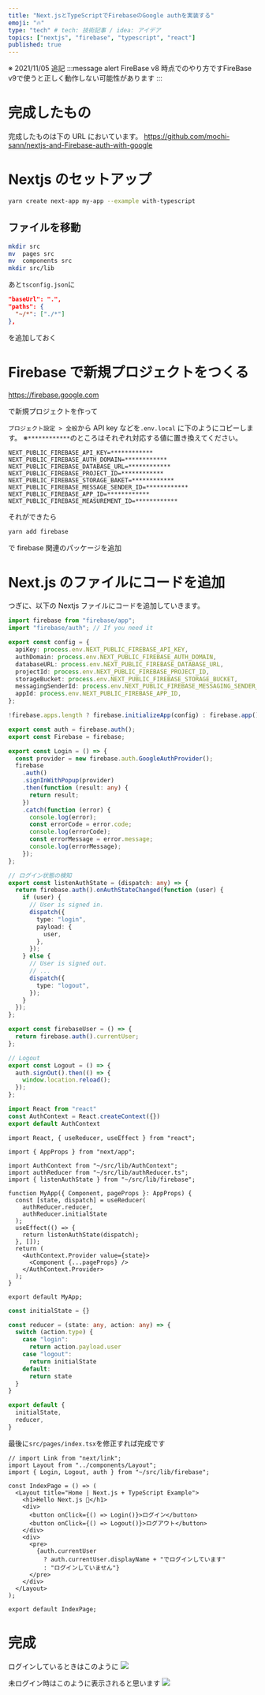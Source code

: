 ```yaml
---
title: "Next.jsとTypeScriptでFirebaseのGoogle authを実装する"
emoji: "🔥"
type: "tech" # tech: 技術記事 / idea: アイデア
topics: ["nextjs", "firebase", "typescript", "react"]
published: true
---
```

※ 2021/11/05 追記
:::message alert
FireBase v8 時点でのやり方ですFireBase v9で使うと正しく動作しない可能性があります
:::

# 完成したもの

完成したものは下の URL においています。
https://github.com/mochi-sann/nextjs-and-Firebase-auth-with-google

# Nextjs のセットアップ

```bash
yarn create next-app my-app --example with-typescript
```

## ファイルを移動

```bash
mkdir src
mv  pages src
mv  components src
mkdir src/lib
```

あと`tsconfig.json`に

```json:tsconfig.json
"baseUrl": ".",
"paths": {
  "~/*": ["./*"]
},
```

を追加しておく

# Firebase で新規プロジェクトをつくる

https://firebase.google.com

で新規プロジェクトを作って

`プロジェクト設定 > 全般`から API key などを`.env.local` に下のようにコピーします。
※`************`のところはそれぞれ対応する値に置き換えてください。

```js:.env.local
NEXT_PUBLIC_FIREBASE_API_KEY=************
NEXT_PUBLIC_FIREBASE_AUTH_DOMAIN=************
NEXT_PUBLIC_FIREBASE_DATABASE_URL=************
NEXT_PUBLIC_FIREBASE_PROJECT_ID=************
NEXT_PUBLIC_FIREBASE_STORAGE_BAKET=************
NEXT_PUBLIC_FIREBASE_MESSAGE_SENDER_ID=************
NEXT_PUBLIC_FIREBASE_APP_ID=************
NEXT_PUBLIC_FIREBASE_MEASUREMENT_ID=************
```

それができたら

```bash
yarn add firebase
```

で firebase 関連のパッケージを追加

# Next.js のファイルにコードを追加

つぎに、以下の Nextjs ファイルにコードを追加していきます。

```ts:src/lib/firebase.ts
import firebase from "firebase/app";
import "firebase/auth"; // If you need it

export const config = {
  apiKey: process.env.NEXT_PUBLIC_FIREBASE_API_KEY,
  authDomain: process.env.NEXT_PUBLIC_FIREBASE_AUTH_DOMAIN,
  databaseURL: process.env.NEXT_PUBLIC_FIREBASE_DATABASE_URL,
  projectId: process.env.NEXT_PUBLIC_FIREBASE_PROJECT_ID,
  storageBucket: process.env.NEXT_PUBLIC_FIREBASE_STORAGE_BUCKET,
  messagingSenderId: process.env.NEXT_PUBLIC_FIREBASE_MESSAGING_SENDER_ID,
  appId: process.env.NEXT_PUBLIC_FIREBASE_APP_ID,
};

!firebase.apps.length ? firebase.initializeApp(config) : firebase.app();

export const auth = firebase.auth();
export const Firebase = firebase;

export const Login = () => {
  const provider = new firebase.auth.GoogleAuthProvider();
  firebase
    .auth()
    .signInWithPopup(provider)
    .then(function (result: any) {
      return result;
    })
    .catch(function (error) {
      console.log(error);
      const errorCode = error.code;
      console.log(errorCode);
      const errorMessage = error.message;
      console.log(errorMessage);
    });
};

// ログイン状態の検知
export const listenAuthState = (dispatch: any) => {
  return firebase.auth().onAuthStateChanged(function (user) {
    if (user) {
      // User is signed in.
      dispatch({
        type: "login",
        payload: {
          user,
        },
      });
    } else {
      // User is signed out.
      // ...
      dispatch({
        type: "logout",
      });
    }
  });
};

export const firebaseUser = () => {
  return firebase.auth().currentUser;
};

// Logout
export const Logout = () => {
  auth.signOut().then(() => {
    window.location.reload();
  });
};
```

```ts:src/lib/AuthContext.ts
import React from "react"
const AuthContext = React.createContext({})
export default AuthContext
```

```tsx:src/pages/_app.tsx
import React, { useReducer, useEffect } from "react";

import { AppProps } from "next/app";

import AuthContext from "~/src/lib/AuthContext";
import authReducer from "~/src/lib/authReducer.ts";
import { listenAuthState } from "~/src/lib/firebase";

function MyApp({ Component, pageProps }: AppProps) {
  const [state, dispatch] = useReducer(
    authReducer.reducer,
    authReducer.initialState
  );
  useEffect(() => {
    return listenAuthState(dispatch);
  }, []);
  return (
    <AuthContext.Provider value={state}>
      <Component {...pageProps} />
    </AuthContext.Provider>
  );
}

export default MyApp;

```

```ts:src/lib/authReducer.ts
const initialState = {}

const reducer = (state: any, action: any) => {
  switch (action.type) {
    case "login":
      return action.payload.user
    case "logout":
      return initialState
    default:
      return state
  }
}

export default {
  initialState,
  reducer,
}
```

最後に`src/pages/index.tsx`を修正すれば完成です

```ts:src/pages/index.tsx
// import Link from "next/link";
import Layout from "../components/Layout";
import { Login, Logout, auth } from "~/src/lib/firebase";

const IndexPage = () => (
  <Layout title="Home | Next.js + TypeScript Example">
    <h1>Hello Next.js 👋</h1>
    <div>
      <button onClick={() => Login()}>ログイン</button>
      <button onClick={() => Logout()}>ログアウト</button>
    </div>
    <div>
      <pre>
        {auth.currentUser
          ? auth.currentUser.displayName + "でログインしています"
          : "ログインしていません"}
      </pre>
    </div>
  </Layout>
);

export default IndexPage;
```

# 完成

ログインしているときはこのように
![](https://storage.googleapis.com/zenn-user-upload/ny40lk4uvyrz52c5edsy09db63g5)

未ログイン時はこのように表示されると思います
![](https://storage.googleapis.com/zenn-user-upload/soogzrtt8vgrtj8dy7dx0j0fxm65)
